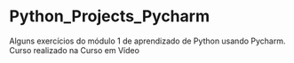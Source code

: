# Python_Projects_Pycharm
 Alguns exercícios do módulo 1 de aprendizado de Python usando Pycharm. Curso realizado na Curso em Vídeo
